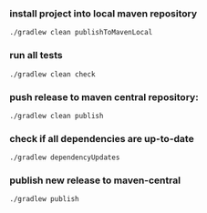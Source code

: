 ### install project into local maven repository

	./gradlew clean publishToMavenLocal
	
### run all tests

	./gradlew clean check

### push release to maven central repository:

	./gradlew clean publish
	
### check if all dependencies are up-to-date

    ./gradlew dependencyUpdates

### publish new release to maven-central

    ./gradlew publish 
    